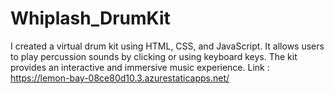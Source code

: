 # Whiplash_DrumKit
I created a virtual drum kit using HTML, CSS, and JavaScript. It allows users to play percussion sounds by clicking or using keyboard keys. The kit provides an interactive and immersive music experience.
Link : https://lemon-bay-08ce80d10.3.azurestaticapps.net/
